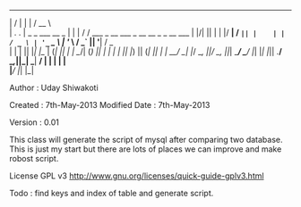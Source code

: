 ___  ___                    _      _____                                             
|  \/  |                   | |    /  __ \                                            
| .  . | _   _  ___   __ _ | |    | /  \/  ___   _ __ ___   _ __    __ _  _ __   ___ 
| |\/| || | | |/ __| / _` || |    | |     / _ \ | '_ ` _ \ | '_ \  / _` || '__| / _ \
| |  | || |_| |\__ \| (_| || |    | \__/\| (_) || | | | | || |_) || (_| || |   |  __/
\_|  |_/ \__, ||___/ \__, ||_|     \____/ \___/ |_| |_| |_|| .__/  \__,_||_|    \___|
          __/ |         | |                                | |                       
         |___/          |_|                                |_|                       
         
  Author : Uday Shiwakoti
 
  Created  : 7th-May-2013
  Modified Date  : 7th-May-2013
  
  Version : 0.01
  
  This class will generate the script of mysql after comparing two database.
  This is just my start but there are lots of places we can improve and make robost script.
  
  License GPL v3 http://www.gnu.org/licenses/quick-guide-gplv3.html
  
  Todo :
     find keys and index of table and generate script.
     
 
 
